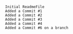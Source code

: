     Initial ReadmeFile
    Added a Commit #1
    Added a Commit #2
    Added a Commit #3
    Added a Commit #4
    Added a Commit #6 on a branch
